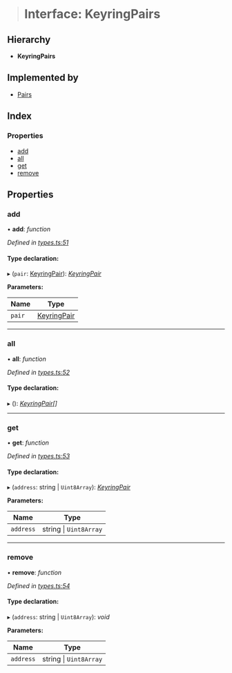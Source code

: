 > # Interface: KeyringPairs

## Hierarchy

* **KeyringPairs**

## Implemented by

* [Pairs](../classes/_pairs_.pairs.md)

## Index

### Properties

* [add](_types_.keyringpairs.md#add)
* [all](_types_.keyringpairs.md#all)
* [get](_types_.keyringpairs.md#get)
* [remove](_types_.keyringpairs.md#remove)

## Properties

###  add

• **add**: *function*

*Defined in [types.ts:51](https://github.com/polkadot-js/common/blob/c7c04bf/packages/keyring/src/types.ts#L51)*

#### Type declaration:

▸ (`pair`: [KeyringPair](_types_.keyringpair.md)): *[KeyringPair](_types_.keyringpair.md)*

**Parameters:**

Name | Type |
------ | ------ |
`pair` | [KeyringPair](_types_.keyringpair.md) |

___

###  all

• **all**: *function*

*Defined in [types.ts:52](https://github.com/polkadot-js/common/blob/c7c04bf/packages/keyring/src/types.ts#L52)*

#### Type declaration:

▸ (): *[KeyringPair](_types_.keyringpair.md)[]*

___

###  get

• **get**: *function*

*Defined in [types.ts:53](https://github.com/polkadot-js/common/blob/c7c04bf/packages/keyring/src/types.ts#L53)*

#### Type declaration:

▸ (`address`: string | `Uint8Array`): *[KeyringPair](_types_.keyringpair.md)*

**Parameters:**

Name | Type |
------ | ------ |
`address` | string \| `Uint8Array` |

___

###  remove

• **remove**: *function*

*Defined in [types.ts:54](https://github.com/polkadot-js/common/blob/c7c04bf/packages/keyring/src/types.ts#L54)*

#### Type declaration:

▸ (`address`: string | `Uint8Array`): *void*

**Parameters:**

Name | Type |
------ | ------ |
`address` | string \| `Uint8Array` |
